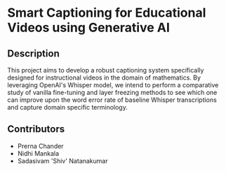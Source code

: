 # Smart Captioning for Educational Videos using Generative AI
## Description
This project aims to develop a robust captioning system specifically designed for instructional videos in the domain of mathematics. By leveraging OpenAI's Whisper model, we intend to perform a comparative study of vanilla fine-tuning and layer freezing methods to see which one can improve upon the word error rate of baseline Whisper transcriptions and capture domain specific terminology. 
## Contributors
- Prerna Chander
- Nidhi Mankala
- Sadasivam 'Shiv' Natanakumar
